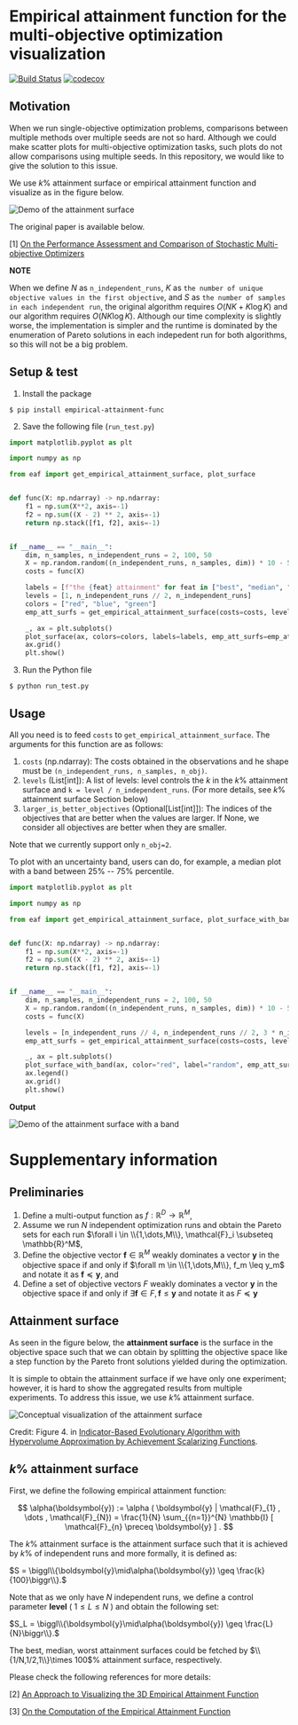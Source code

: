 # Empirical attainment function for the multi-objective optimization visualization

[![Build Status](https://github.com/nabenabe0928/empirical-attainment-func/workflows/Functionality%20test/badge.svg?branch=main)](https://github.com/nabenabe0928/empirical-attainment-func)
[![codecov](https://codecov.io/gh/nabenabe0928/empirical-attainment-func/branch/main/graph/badge.svg?token=P3MJPKA8H7)](https://codecov.io/gh/nabenabe0928/empirical-attainment-func)

## Motivation

When we run single-objective optimization problems, comparisons between multiple methods over multiple seeds are not so hard.
Although we could make scatter plots for multi-objective optimization tasks, such plots do not allow comparisons using multiple seeds.
In this repository, we would like to give the solution to this issue.

We use $k$% attainment surface or empirical attainment function and visualize as in the figure below.

![Demo of the attainment surface](figs/demo.png)

The original paper is available below.

[1] [On the Performance Assessment and Comparison of Stochastic Multi-objective Optimizers](https://eden.dei.uc.pt/~cmfonsec/fonseca-ppsn1996-reprint.pdf)

**NOTE**

When we define $N$ as `n_independent_runs`, $K$ as `the number of unique objective values in the first objective`, and $S$ as `the number of samples in each independent run`, the original algorithm requires $O(NK + K \log K)$ and our algorithm requires $O(NK \log K)$.
Although our time complexity is slightly worse, the implementation is simpler and the runtime is dominated by the enumeration of Pareto solutions in each indepedent run for both algorithms, so this will not be a big problem.

## Setup & test

1. Install the package

```shell
$ pip install empirical-attainment-func
```

2. Save the following file (`run_test.py`)

```python
import matplotlib.pyplot as plt

import numpy as np

from eaf import get_empirical_attainment_surface, plot_surface


def func(X: np.ndarray) -> np.ndarray:
    f1 = np.sum(X**2, axis=-1)
    f2 = np.sum((X - 2) ** 2, axis=-1)
    return np.stack([f1, f2], axis=-1)


if __name__ == "__main__":
    dim, n_samples, n_independent_runs = 2, 100, 50
    X = np.random.random((n_independent_runs, n_samples, dim)) * 10 - 5
    costs = func(X)

    labels = [f"the {feat} attainment" for feat in ["best", "median", "worst"]]
    levels = [1, n_independent_runs // 2, n_independent_runs]
    colors = ["red", "blue", "green"]
    emp_att_surfs = get_empirical_attainment_surface(costs=costs, levels=levels)

    _, ax = plt.subplots()
    plot_surface(ax, colors=colors, labels=labels, emp_att_surfs=emp_att_surfs)
    ax.grid()
    plt.show()

```

3. Run the Python file

```shell
$ python run_test.py
```

## Usage

All you need is to feed `costs` to `get_empirical_attainment_surface`.
The arguments for this function are as follows:
1. `costs` (np.ndarray): The costs obtained in the observations and he shape must be `(n_independent_runs, n_samples, n_obj)`.
2. `levels` (List[int]): A list of levels: level controls the $k$ in the $k$% attainment surface and `k = level / n_independent_runs`. (For more details, see $k$% attainment surface Section below)
3. `larger_is_better_objectives` (Optional[List[int]]): The indices of the objectives that are better when the values are larger. If None, we consider all objectives are better when they are smaller.

Note that we currently support only `n_obj=2`.

To plot with an uncertainty band, users can do, for example, a median plot with a band between 25% -- 75% percentile.

```python
import matplotlib.pyplot as plt

import numpy as np

from eaf import get_empirical_attainment_surface, plot_surface_with_band


def func(X: np.ndarray) -> np.ndarray:
    f1 = np.sum(X**2, axis=-1)
    f2 = np.sum((X - 2) ** 2, axis=-1)
    return np.stack([f1, f2], axis=-1)


if __name__ == "__main__":
    dim, n_samples, n_independent_runs = 2, 100, 50
    X = np.random.random((n_independent_runs, n_samples, dim)) * 10 - 5
    costs = func(X)

    levels = [n_independent_runs // 4, n_independent_runs // 2, 3 * n_independent_runs // 4]
    emp_att_surfs = get_empirical_attainment_surface(costs=costs, levels=levels)

    _, ax = plt.subplots()
    plot_surface_with_band(ax, color="red", label="random", emp_att_surfs=emp_att_surfs)
    ax.legend()
    ax.grid()
    plt.show()

```

**Output**

![Demo of the attainment surface with a band](figs/demo_with_band.png)


# Supplementary information
## Preliminaries
1. Define a multi-output function as $f: \mathbb{R}^D \rightarrow \mathbb{R}^M$,
2. Assume we run $N$ independent optimization runs and obtain the Pareto sets for each run $\forall i \in \\{1,\dots,M\\}, \mathcal{F}_i \subseteq \mathbb{R}^M$,
3. Define the objective vector $\boldsymbol{f} \in \mathbb{R}^M$ weakly dominates a vector $\boldsymbol{y}$ in the objective space if and only if $\forall m \in \\{1,\dots,M\\}, f_m \leq y_m$ and notate it as $\boldsymbol{f} \preceq \boldsymbol{y}$, and
4. Define a set of objective vectors $F$ weakly dominates  a vector $\boldsymbol{y}$ in the objective space if and only if $\exists \boldsymbol{f} \in F, \boldsymbol{f} \leq \boldsymbol{y}$ and notate it as $F \preceq \boldsymbol{y}$


## Attainment surface

As seen in the figure below, the **attainment surface** is the surface in the objective space such that we can obtain by splitting the objective space like a step function by the Pareto front solutions yielded during the optimization.

It is simple to obtain the attainment surface if we have only one experiment;
however, it is hard to show the aggregated results from multiple experiments.
To address this issue, we use $k$% attainment surface.

![Conceptual visualization of the attainment surface](figs/attainment-surface.png)

Credit: Figure 4. in [Indicator-Based Evolutionary Algorithm with Hypervolume Approximation by Achievement Scalarizing Functions](https://dl.acm.org/doi/pdf/10.1145/1830483.1830578?casa_token=wAx-0-6HgLYAAAAA:LTZmyz4H20nnS9aaTJhQA84UejRISpWK_iCkl33LIT2ER6higBIahESB3x9-yZEq8jVkR9BzSjzMPQ).

## $k$% attainment surface
First, we define the following empirical attainment function:

$$
\alpha(\boldsymbol{y}) := \alpha ( \boldsymbol{y} |  \mathcal{F}_{1} , \dots , \mathcal{F}_{N})  = \frac{1}{N} \sum_{{n=1}}^{N} \mathbb{I} [ \mathcal{F}_{n} \preceq \boldsymbol{y} ] .
$$

The $k$% attainment surface is the attainment surface such that it is achieved by $k$% of independent runs and more formally, it is defined as:

$S = \biggl\\{\boldsymbol{y}\mid\alpha(\boldsymbol{y}) \geq \frac{k}{100}\biggr\\}.$

Note that as we only have $N$ independent runs, we define a control parameter **level** ( $1 \leq L \leq N$ ) and obtain the following set:

$S_L = \biggl\\{\boldsymbol{y}\mid\alpha(\boldsymbol{y}) \geq \frac{L}{N}\biggr\\}.$

The best, median, worst attainment surfaces could be fetched by $\\{1/N,1/2,1\\}\times 100$% attainment surface, respectively.

Please check the following references for more details:

[2] [An Approach to Visualizing the 3D Empirical Attainment Function](https://dl.acm.org/doi/pdf/10.1145/2464576.2482716?casa_token=b9vWo8MI3i8AAAAA:4UaDmmM1YgQFVo-vEQdNKvk9-12RTT8sO7n16CQIvneP_J33w_eGo2wYhfphwufqY5OcYPYj_Gc3mA)

[3] [On the Computation of the Empirical Attainment Function](https://citeseerx.ist.psu.edu/viewdoc/download?doi=10.1.1.705.1929&rep=rep1&type=pdf)
